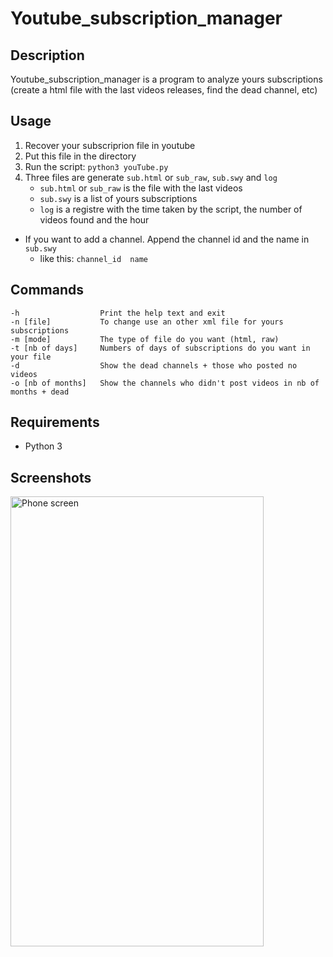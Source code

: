 # Youtube_subscription_manager

## Description
Youtube_subscription_manager is a program to analyze yours subscriptions (create a html file with the last videos releases, find the dead channel, etc)

## Usage
1. Recover your subscriprion file in youtube
2. Put this file in the directory
3. Run the script:
``` python3 youTube.py ```
4. Three files are generate `sub.html` or `sub_raw`, `sub.swy` and `log`
    - `sub.html` or `sub_raw` is the file with the last videos
    - `sub.swy` is a list of yours subscriptions
    - `log` is a registre with the time taken by the script, the number of videos found and the hour
- If you want to add a channel. Append the channel id and the name in ` sub.swy`
    - like this: ```channel_id	name ```

## Commands
```	
-h			        Print the help text and exit
-n [file]           To change use an other xml file for yours subscriptions
-m [mode] 		    The type of file do you want (html, raw)
-t [nb of days]	    Numbers of days of subscriptions do you want in your file
-d			        Show the dead channels + those who posted no videos
-o [nb of months]	Show the channels who didn't post videos in nb of months + dead
```

## Requirements
- Python 3


## Screenshots
<p><img src="./screenshot/index.pnj" alt="Phone screen" width=405px height=720px></p>
